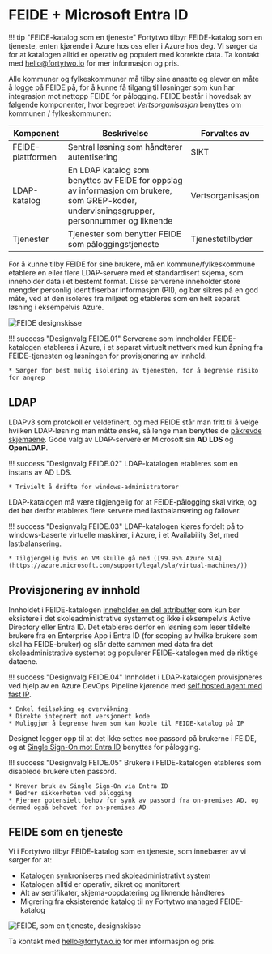 # FEIDE + Microsoft Entra ID

!!! tip "FEIDE-katalog som en tjeneste"
    Fortytwo tilbyr FEIDE-katalog som en tjeneste, enten kjørende i Azure hos oss eller i Azure hos deg. Vi sørger da for at katalogen alltid er operativ og populert med korrekte data. Ta kontakt med <a href="mailto:hello@fortytwo.io">hello@fortytwo.io</a> for mer informasjon og pris.

Alle kommuner og fylkeskommuner må tilby sine ansatte og elever en måte å logge på FEIDE på, for å kunne få tilgang til løsninger som kun har integrasjon mot nettopp FEIDE for pålogging. FEIDE består i hovedsak av følgende komponenter, hvor begrepet *Vertsorganisasjon* benyttes om kommunen / fylkeskommunen:

| Komponent         | Beskrivelse                                                                                                                                 | Forvaltes av      |
|-------------------|---------------------------------------------------------------------------------------------------------------------------------------------|-------------------|
| FEIDE-plattformen | Sentral løsning som håndterer autentisering                                                                                                 | SIKT              |
| LDAP-katalog      | En LDAP katalog som benyttes av FEIDE for oppslag av informasjon om brukere, som GREP-koder, undervisningsgrupper, personnummer og liknende | Vertsorganisasjon |
| Tjenester         | Tjenester som benytter FEIDE som påloggingstjeneste                                                                                         | Tjenestetilbyder  |

For å kunne tilby FEIDE for sine brukere, må en kommune/fylkeskommune etablere en eller flere LDAP-servere med et standardisert skjema, som inneholder data i et bestemt format. Disse serverene inneholder store mengder personlig identifiserbar informasjon (PII), og bør sikres på en god måte, ved at den isoleres fra miljøet og etableres som en helt separat løsning i eksempelvis Azure.

![FEIDE designskisse](media/20231116122501.png)

!!! success "Designvalg FEIDE.01"
    Serverene som inneholder FEIDE-katalogen etableres i Azure, i et separat virtuelt nettverk med kun åpning fra FEIDE-tjenesten og løsningen for provisjonering av innhold.

    * Sørger for best mulig isolering av tjenesten, for å begrense risiko for angrep

## LDAP

LDAPv3 som protokoll er veldefinert, og med FEIDE står man fritt til å velge hvilken LDAP-løsning man måtte ønske, så lenge man benyttes de [påkrevde skjemaene](https://www.feide.no/ldap-skjema-feide). Gode valg av LDAP-servere er Microsoft sin **AD LDS** og **OpenLDAP**.

!!! success "Designvalg FEIDE.02"
    LDAP-katalogen etableres som en instans av AD LDS.

    * Trivielt å drifte for windows-administratorer

LDAP-katalogen må være tilgjengelig for at FEIDE-pålogging skal virke, og det bør derfor etableres flere servere med lastbalansering og failover.

!!! success "Designvalg FEIDE.03"
    LDAP-katalogen kjøres fordelt på to windows-baserte virtuelle maskiner, i Azure, i et Availability Set, med lastbalansering.

    * Tilgjengelig hvis en VM skulle gå ned ([99.95% Azure SLA](https://azure.microsoft.com/support/legal/sla/virtual-machines/))

## Provisjonering av innhold

Innholdet i FEIDE-katalogen [inneholder en del attributter](https://docs.feide.no/reference/schema/index.html) som kun bør eksistere i det skoleadministrative systemet og ikke i eksempelvis Active Directory eller Entra ID. Det etableres derfor en løsning som leser tildelte brukere fra en Enterprise App i Entra ID (for scoping av hvilke brukere som skal ha FEIDE-bruker) og slår dette sammen med data fra det skoleadministrative systemet og populerer FEIDE-katalogen med de riktige dataene.

!!! success "Designvalg FEIDE.04"
    Innholdet i LDAP-katalogen provisjoneres ved hjelp av en Azure DevOps Pipeline kjørende med [self hosted agent med fast IP](../../../marketplace-offerings/self-hosted-runners/index.md).

    * Enkel feilsøking og overvåkning
    * Direkte integrert mot versjonert kode
    * Muliggjør å begrense hvem som kan koble til FEIDE-katalog på IP

Designet legger opp til at det ikke settes noe passord på brukerne i FEIDE, og at [Single Sign-On mot Entra ID](https://docs.feide.no/home_organizations/feide_login_with_azuread.html) benyttes for pålogging.

!!! success "Designvalg FEIDE.05"
    Brukere i FEIDE-katalogen etableres som disablede brukere uten passord.

    * Krever bruk av Single Sign-On via Entra ID
    * Bedrer sikkerheten ved pålogging
    * Fjerner potensielt behov for synk av passord fra on-premises AD, og dermed også behovet for on-premises AD

## FEIDE som en tjeneste

Vi i Fortytwo tilbyr FEIDE-katalog som en tjeneste, som innebærer av vi sørger for at:

- Katalogen synkroniseres med skoleadministrativt system
- Katalogen alltid er operativ, sikret og monitorert
- Alt av sertifikater, skjema-oppdatering og liknende håndteres
- Migrering fra eksisterende katalog til ny Fortytwo managed FEIDE-katalog

![FEIDE, som en tjeneste, designskisse](media/20231116122214.png)

Ta kontakt med <a href="mailto:hello@fortytwo.io">hello@fortytwo.io</a> for mer informasjon og pris.
